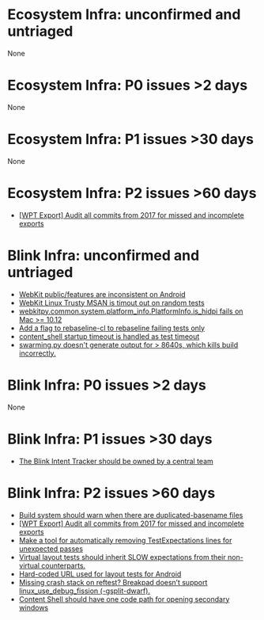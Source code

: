 # Ecosystem Infra: unconfirmed and untriaged
None

# Ecosystem Infra: P0 issues >2 days
None

# Ecosystem Infra: P1 issues >30 days
None

# Ecosystem Infra: P2 issues >60 days
* [[WPT Export] Audit all commits from 2017 for missed and incomplete exports](https://crbug.com/754619)

# Blink Infra: unconfirmed and untriaged
* [WebKit public/features are inconsistent on Android](https://crbug.com/820262)
* [WebKit Linux Trusty MSAN is timout out on random tests](https://crbug.com/819227)
* [webkitpy.common.system.platform_info.PlatformInfo.is_hidpi fails on Mac >= 10.12](https://crbug.com/818558)
* [Add a flag to rebaseline-cl to rebaseline failing tests only](https://crbug.com/817605)
* [content_shell startup timeout is handled as test timeout](https://crbug.com/812349)
* [swarming.py doesn't generate output for > 8640s, which kills build incorrectly.](https://crbug.com/772985)

# Blink Infra: P0 issues >2 days
None

# Blink Infra: P1 issues >30 days
* [The Blink Intent Tracker should be owned by a central team](https://crbug.com/806680)

# Blink Infra: P2 issues >60 days
* [Build system should warn when there are duplicated-basename files](https://crbug.com/764662)
* [[WPT Export] Audit all commits from 2017 for missed and incomplete exports](https://crbug.com/754619)
* [Make a tool for automatically removing TestExpectations lines for unexpected passes](https://crbug.com/730704)
* [Virtual layout tests should inherit SLOW expectations from their non-virtual counterparts.](https://crbug.com/594216)
* [Hard-coded URL used for layout tests for Android](https://crbug.com/530257)
* [Missing crash stack on reftest? Breakpad doesn’t support linux_use_debug_fission (-gsplit-dwarf).](https://crbug.com/369608)
* [Content Shell should have one code path for opening secondary windows](https://crbug.com/309760)

